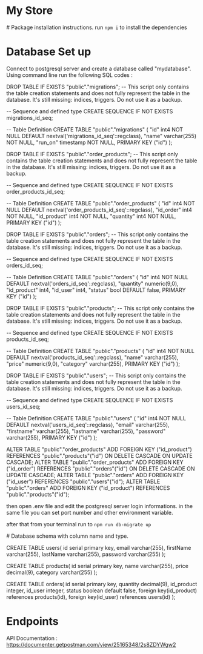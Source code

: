 # My Store

# Package installation instructions.
run
`npm i` to install the dependencies

# Database Set up 
Connect to postgresql server and create a database called "mydatabase".
Using command line run the following SQL codes : 


DROP TABLE IF EXISTS "public"."migrations";
-- This script only contains the table creation statements and does not fully represent the table in the database. It's still missing: indices, triggers. Do not use it as a backup.

-- Sequence and defined type
CREATE SEQUENCE IF NOT EXISTS migrations_id_seq;

-- Table Definition
CREATE TABLE "public"."migrations" (
    "id" int4 NOT NULL DEFAULT nextval('migrations_id_seq'::regclass),
    "name" varchar(255) NOT NULL,
    "run_on" timestamp NOT NULL,
    PRIMARY KEY ("id")
);

DROP TABLE IF EXISTS "public"."order_products";
-- This script only contains the table creation statements and does not fully represent the table in the database. It's still missing: indices, triggers. Do not use it as a backup.

-- Sequence and defined type
CREATE SEQUENCE IF NOT EXISTS order_products_id_seq;

-- Table Definition
CREATE TABLE "public"."order_products" (
    "id" int4 NOT NULL DEFAULT nextval('order_products_id_seq'::regclass),
    "id_order" int4 NOT NULL,
    "id_product" int4 NOT NULL,
    "quantity" int4 NOT NULL,
    PRIMARY KEY ("id")
);

DROP TABLE IF EXISTS "public"."orders";
-- This script only contains the table creation statements and does not fully represent the table in the database. It's still missing: indices, triggers. Do not use it as a backup.

-- Sequence and defined type
CREATE SEQUENCE IF NOT EXISTS orders_id_seq;

-- Table Definition
CREATE TABLE "public"."orders" (
    "id" int4 NOT NULL DEFAULT nextval('orders_id_seq'::regclass),
    "quantity" numeric(9,0),
    "id_product" int4,
    "id_user" int4,
    "status" bool DEFAULT false,
    PRIMARY KEY ("id")
);

DROP TABLE IF EXISTS "public"."products";
-- This script only contains the table creation statements and does not fully represent the table in the database. It's still missing: indices, triggers. Do not use it as a backup.

-- Sequence and defined type
CREATE SEQUENCE IF NOT EXISTS products_id_seq;

-- Table Definition
CREATE TABLE "public"."products" (
    "id" int4 NOT NULL DEFAULT nextval('products_id_seq'::regclass),
    "name" varchar(255),
    "price" numeric(9,0),
    "category" varchar(255),
    PRIMARY KEY ("id")
);

DROP TABLE IF EXISTS "public"."users";
-- This script only contains the table creation statements and does not fully represent the table in the database. It's still missing: indices, triggers. Do not use it as a backup.

-- Sequence and defined type
CREATE SEQUENCE IF NOT EXISTS users_id_seq;

-- Table Definition
CREATE TABLE "public"."users" (
    "id" int4 NOT NULL DEFAULT nextval('users_id_seq'::regclass),
    "email" varchar(255),
    "firstname" varchar(255),
    "lastname" varchar(255),
    "password" varchar(255),
    PRIMARY KEY ("id")
);

ALTER TABLE "public"."order_products" ADD FOREIGN KEY ("id_product") REFERENCES "public"."products"("id") ON DELETE CASCADE ON UPDATE CASCADE;
ALTER TABLE "public"."order_products" ADD FOREIGN KEY ("id_order") REFERENCES "public"."orders"("id") ON DELETE CASCADE ON UPDATE CASCADE;
ALTER TABLE "public"."orders" ADD FOREIGN KEY ("id_user") REFERENCES "public"."users"("id");
ALTER TABLE "public"."orders" ADD FOREIGN KEY ("id_product") REFERENCES "public"."products"("id");


then open .env file and edit the postgresql server login informations.
in the same file you can set port number and other environment variable.


after that from your terminal run to
```npm run db-migrate up```


# Database schema with column name and type.

CREATE TABLE users(
id serial primary key,
email varchar(255),
firstName varchar(255),
lastName varchar(255),
password varchar(255)
);

CREATE TABLE products(
id serial primary key,
name varchar(255),
price decimal(9),
category varchar(255)
);

CREATE TABLE orders(
id serial primary key,
quantity decimal(9),
id_product integer,
id_user integer,
status boolean default false,
foreign key(id_product) references products(id),
foreign key(id_user) references users(id)
);

# Endpoints

API Documentation : https://documenter.getpostman.com/view/25165348/2s8ZDYWgw2

